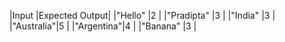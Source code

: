 |Input      |Expected Output|
|"Hello"    |2              |
|"Pradipta" |3              |
|"India"    |3              |
|"Australia"|5              |
|"Argentina"|4              |
|"Banana"   |3              |
